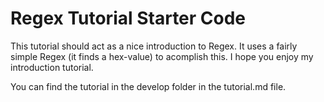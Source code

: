 # Regex Tutorial Starter Code

This tutorial should act as a nice introduction to Regex. It uses a fairly simple Regex (it finds a hex-value) to acomplish this. I hope you enjoy my introduction tutorial.

You can find the tutorial in the develop folder in the tutorial.md file.
